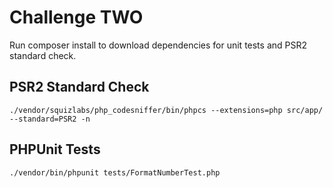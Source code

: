 # Challenge TWO

Run composer install to download dependencies for unit tests and PSR2 standard check.

PSR2 Standard Check
-------------------
```
./vendor/squizlabs/php_codesniffer/bin/phpcs --extensions=php src/app/ --standard=PSR2 -n
```

PHPUnit Tests
-------------

```
./vendor/bin/phpunit tests/FormatNumberTest.php
```
